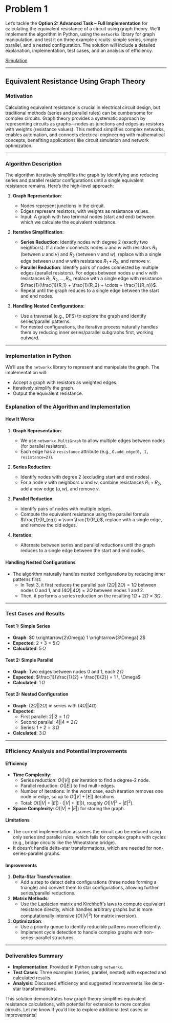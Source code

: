 # Problem 1
Let’s tackle the **Option 2: Advanced Task – Full Implementation** for calculating the equivalent resistance of a circuit using graph theory. We’ll implement the algorithm in Python, using the `networkx` library for graph manipulation, and test it on three example circuits: simple series, simple parallel, and a nested configuration. The solution will include a detailed explanation, implementation, test cases, and an analysis of efficiency.

[Simulation](Problem_1.py)


---

## Equivalent Resistance Using Graph Theory

### Motivation
Calculating equivalent resistance is crucial in electrical circuit design, but traditional methods (series and parallel rules) can be cumbersome for complex circuits. Graph theory provides a systematic approach by representing circuits as graphs—nodes as junctions and edges as resistors with weights (resistance values). This method simplifies complex networks, enables automation, and connects electrical engineering with mathematical concepts, benefiting applications like circuit simulation and network optimization.

---

### Algorithm Description
The algorithm iteratively simplifies the graph by identifying and reducing series and parallel resistor configurations until a single equivalent resistance remains. Here’s the high-level approach:

1. **Graph Representation**:
   - Nodes represent junctions in the circuit.
   - Edges represent resistors, with weights as resistance values.
   - Input: A graph with two terminal nodes (start and end) between which we calculate the equivalent resistance.

2. **Iterative Simplification**:
   - **Series Reduction**: Identify nodes with degree 2 (exactly two neighbors). If a node $v$ connects nodes $u$ and $w$ with resistors $R_1$ (between $u$ and $v$) and $R_2$ (between $v$ and $w$), replace with a single edge between $u$ and $w$ with resistance $R_1 + R_2$, and remove $v$.
   - **Parallel Reduction**: Identify pairs of nodes connected by multiple edges (parallel resistors). For edges between nodes $u$ and $v$ with resistances $R_1, R_2, \ldots, R_n$, replace with a single edge with resistance $\frac{1}{\frac{1}{R_1} + \frac{1}{R_2} + \cdots + \frac{1}{R_n}}$.
   - Repeat until the graph reduces to a single edge between the start and end nodes.

3. **Handling Nested Configurations**:
   - Use a traversal (e.g., DFS) to explore the graph and identify series/parallel patterns.
   - For nested configurations, the iterative process naturally handles them by reducing inner series/parallel subgraphs first, working outward.

---

### Implementation in Python

We’ll use the `networkx` library to represent and manipulate the graph. The implementation will:
- Accept a graph with resistors as weighted edges.
- Iteratively simplify the graph.
- Output the equivalent resistance.


### Explanation of the Algorithm and Implementation

#### How It Works
1. **Graph Representation**:
   - We use `networkx.MultiGraph` to allow multiple edges between nodes (for parallel resistors).
   - Each edge has a `resistance` attribute (e.g., `G.add_edge(0, 1, resistance=2)`).

2. **Series Reduction**:
   - Identify nodes with degree 2 (excluding start and end nodes).
   - For a node $v$ with neighbors $u$ and $w$, combine resistances $R_1 + R_2$, add a new edge $(u, w)$, and remove $v$.

3. **Parallel Reduction**:
   - Identify pairs of nodes with multiple edges.
   - Compute the equivalent resistance using the parallel formula $\frac{1}{R_{eq}} = \sum \frac{1}{R_i}$, replace with a single edge, and remove the old edges.

4. **Iteration**:
   - Alternate between series and parallel reductions until the graph reduces to a single edge between the start and end nodes.

#### Handling Nested Configurations
- The algorithm naturally handles nested configurations by reducing inner patterns first:
  - In Test 3, it first reduces the parallel pair $(2\Omega || 2\Omega) = 1\Omega$ between nodes 0 and 1, and $(4\Omega || 4\Omega) = 2\Omega$ between nodes 1 and 2.
  - Then, it performs a series reduction on the resulting $1\Omega + 2\Omega = 3\Omega$.

---

### Test Cases and Results

#### Test 1: Simple Series
- **Graph**: $0 \xrightarrow{2\Omega} 1 \xrightarrow{3\Omega} 2$
- **Expected**: $2 + 3 = 5 \, \Omega$
- **Calculated**: $5 \, \Omega$

#### Test 2: Simple Parallel
- **Graph**: Two edges between nodes 0 and 1, each $2 \, \Omega$
- **Expected**: $\frac{1}{\frac{1}{2} + \frac{1}{2}} = 1 \, \Omega$
- **Calculated**: $1 \, \Omega$

#### Test 3: Nested Configuration
- **Graph**: $(2\Omega || 2\Omega)$ in series with $(4\Omega || 4\Omega)$
- **Expected**:
  - First parallel: $2 || 2 = 1 \, \Omega$
  - Second parallel: $4 || 4 = 2 \, \Omega$
  - Series: $1 + 2 = 3 \, \Omega$
- **Calculated**: $3 \, \Omega$

---

### Efficiency Analysis and Potential Improvements

#### Efficiency
- **Time Complexity**:
  - Series reduction: $O(|V|)$ per iteration to find a degree-2 node.
  - Parallel reduction: $O(|E|)$ to find multi-edges.
  - Number of iterations: In the worst case, each iteration removes one node or edge, so up to $O(|V| + |E|)$ iterations.
  - Total: $O((|V| + |E|) \cdot (|V| + |E|))$, roughly $O(|V|^2 + |E|^2)$.
- **Space Complexity**: $O(|V| + |E|)$ for storing the graph.

#### Limitations
- The current implementation assumes the circuit can be reduced using only series and parallel rules, which fails for complex graphs with cycles (e.g., bridge circuits like the Wheatstone bridge).
- It doesn’t handle delta-star transformations, which are needed for non-series-parallel graphs.

#### Improvements
1. **Delta-Star Transformation**:
   - Add a step to detect delta configurations (three nodes forming a triangle) and convert them to star configurations, allowing further series/parallel reductions.
2. **Matrix Methods**:
   - Use the Laplacian matrix and Kirchhoff’s laws to compute equivalent resistance directly, which handles arbitrary graphs but is more computationally intensive ($O(|V|^3)$ for matrix inversion).
3. **Optimization**:
   - Use a priority queue to identify reducible patterns more efficiently.
   - Implement cycle detection to handle complex graphs with non-series-parallel structures.

---

### Deliverables Summary
- **Implementation**: Provided in Python using `networkx`.
- **Test Cases**: Three examples (series, parallel, nested) with expected and calculated results.
- **Analysis**: Discussed efficiency and suggested improvements like delta-star transformations.

This solution demonstrates how graph theory simplifies equivalent resistance calculations, with potential for extension to more complex circuits. Let me know if you’d like to explore additional test cases or improvements!
